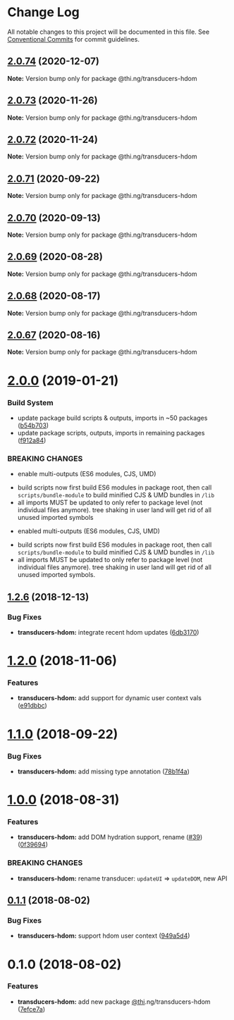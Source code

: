 # Change Log

All notable changes to this project will be documented in this file.
See [Conventional Commits](https://conventionalcommits.org) for commit guidelines.

## [2.0.74](https://github.com/thi-ng/umbrella/compare/@thi.ng/transducers-hdom@2.0.73...@thi.ng/transducers-hdom@2.0.74) (2020-12-07)

**Note:** Version bump only for package @thi.ng/transducers-hdom





## [2.0.73](https://github.com/thi-ng/umbrella/compare/@thi.ng/transducers-hdom@2.0.72...@thi.ng/transducers-hdom@2.0.73) (2020-11-26)

**Note:** Version bump only for package @thi.ng/transducers-hdom





## [2.0.72](https://github.com/thi-ng/umbrella/compare/@thi.ng/transducers-hdom@2.0.71...@thi.ng/transducers-hdom@2.0.72) (2020-11-24)

**Note:** Version bump only for package @thi.ng/transducers-hdom





## [2.0.71](https://github.com/thi-ng/umbrella/compare/@thi.ng/transducers-hdom@2.0.70...@thi.ng/transducers-hdom@2.0.71) (2020-09-22)

**Note:** Version bump only for package @thi.ng/transducers-hdom





## [2.0.70](https://github.com/thi-ng/umbrella/compare/@thi.ng/transducers-hdom@2.0.69...@thi.ng/transducers-hdom@2.0.70) (2020-09-13)

**Note:** Version bump only for package @thi.ng/transducers-hdom





## [2.0.69](https://github.com/thi-ng/umbrella/compare/@thi.ng/transducers-hdom@2.0.68...@thi.ng/transducers-hdom@2.0.69) (2020-08-28)

**Note:** Version bump only for package @thi.ng/transducers-hdom





## [2.0.68](https://github.com/thi-ng/umbrella/compare/@thi.ng/transducers-hdom@2.0.67...@thi.ng/transducers-hdom@2.0.68) (2020-08-17)

**Note:** Version bump only for package @thi.ng/transducers-hdom





## [2.0.67](https://github.com/thi-ng/umbrella/compare/@thi.ng/transducers-hdom@2.0.66...@thi.ng/transducers-hdom@2.0.67) (2020-08-16)

**Note:** Version bump only for package @thi.ng/transducers-hdom





# [2.0.0](https://github.com/thi-ng/umbrella/compare/@thi.ng/transducers-hdom@1.2.16...@thi.ng/transducers-hdom@2.0.0) (2019-01-21)

### Build System

* update package build scripts & outputs, imports in ~50 packages ([b54b703](https://github.com/thi-ng/umbrella/commit/b54b703))
* update package scripts, outputs, imports in remaining packages ([f912a84](https://github.com/thi-ng/umbrella/commit/f912a84))

### BREAKING CHANGES

* enable multi-outputs (ES6 modules, CJS, UMD)

- build scripts now first build ES6 modules in package root, then call
  `scripts/bundle-module` to build minified CJS & UMD bundles in `/lib`
- all imports MUST be updated to only refer to package level
  (not individual files anymore). tree shaking in user land will get rid of
  all unused imported symbols
* enabled multi-outputs (ES6 modules, CJS, UMD)

- build scripts now first build ES6 modules in package root, then call
  `scripts/bundle-module` to build minified CJS & UMD bundles in `/lib`
- all imports MUST be updated to only refer to package level
  (not individual files anymore). tree shaking in user land will get rid of
  all unused imported symbols.

## [1.2.6](https://github.com/thi-ng/umbrella/compare/@thi.ng/transducers-hdom@1.2.5...@thi.ng/transducers-hdom@1.2.6) (2018-12-13)

### Bug Fixes

* **transducers-hdom:** integrate recent hdom updates ([6db3170](https://github.com/thi-ng/umbrella/commit/6db3170))

# [1.2.0](https://github.com/thi-ng/umbrella/compare/@thi.ng/transducers-hdom@1.1.9...@thi.ng/transducers-hdom@1.2.0) (2018-11-06)

### Features

* **transducers-hdom:** add support for dynamic user context vals ([e91dbbc](https://github.com/thi-ng/umbrella/commit/e91dbbc))

<a name="1.1.0"></a>
# [1.1.0](https://github.com/thi-ng/umbrella/compare/@thi.ng/transducers-hdom@1.1.0-alpha.2...@thi.ng/transducers-hdom@1.1.0) (2018-09-22)

### Bug Fixes

* **transducers-hdom:** add missing type annotation ([78b1f4a](https://github.com/thi-ng/umbrella/commit/78b1f4a))

<a name="1.0.0"></a>
# [1.0.0](https://github.com/thi-ng/umbrella/compare/@thi.ng/transducers-hdom@0.1.5...@thi.ng/transducers-hdom@1.0.0) (2018-08-31)

### Features

* **transducers-hdom:** add DOM hydration support, rename ([#39](https://github.com/thi-ng/umbrella/issues/39)) ([0f39694](https://github.com/thi-ng/umbrella/commit/0f39694))

### BREAKING CHANGES

* **transducers-hdom:** rename transducer: `updateUI` => `updateDOM`, new API

<a name="0.1.1"></a>
## [0.1.1](https://github.com/thi-ng/umbrella/compare/@thi.ng/transducers-hdom@0.1.0...@thi.ng/transducers-hdom@0.1.1) (2018-08-02)

### Bug Fixes

* **transducers-hdom:** support hdom user context ([949a5d4](https://github.com/thi-ng/umbrella/commit/949a5d4))

<a name="0.1.0"></a>
# 0.1.0 (2018-08-02)

### Features

* **transducers-hdom:** add new package [@thi](https://github.com/thi).ng/transducers-hdom ([7efce7a](https://github.com/thi-ng/umbrella/commit/7efce7a))
